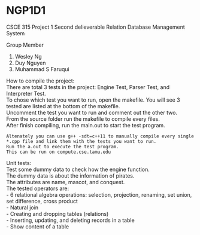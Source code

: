 # NGP1D1
CSCE 315 Project 1 Second delieverable
Relation Database Management System


Group Member

1. Wesley Ng
2. Duy Nguyen
3. Muhammad S Faruqui


How to compile the project: <br />
	There are total 3 tests in the project: Engine Test, Parser Test, and Interpreter Test. <br />
	To chose which test you want to run, open the makefile. You will see 3 tested are listed at the bottom of the makefile. <br />
	Uncomment the test you want to run and comment out the other two. <br />
	From the source folder run the makefile to compile every files. <br />
	After finish compiling, run the main.out to start the test program. <br />
	
	Altenately you can use g++ -sdt=c++11 to manually compile every single *.cpp file and link them with the tests you want to run. 
	Run the a.out to execute the test program. 
	This can be run on compute.cse.tamu.edu


Unit tests: <br />
	Test some dummy data to check how the engine function. <br />
	The dummy data is about the information of pirates. <br />
	The attributes are name, mascot, and conquest. <br />
	The tested operators are: <br />
		- 6 relational algebra operations: selection, projection, renaming, set union, set difference, cross product <br />
		- Natural join <br />
		- Creating and dropping tables (relations) <br />
		- Inserting, updating, and deleting records in a table <br />
		- Show content of a table <br />
